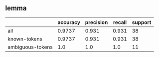 
## lemma

|                  | accuracy | precision | recall | support |
|------------------|----------|-----------|--------|---------|
| all              | 0.9737   | 0.931     | 0.931  | 38      |
| known-tokens     | 0.9737   | 0.931     | 0.931  | 38      |
| ambiguous-tokens | 1.0      | 1.0       | 1.0    | 11      |

